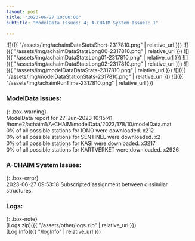 ```yaml
---
layout: post
title: "2023-06-27 10:00:00"
subtitle: "ModelData Issues: 4; A-CHAIM System Issues: 1"

---
```


![]({{ "/assets/img/achaimDataStatsShort-2317810.png" | relative_url }})
![]({{ "/assets/img/achaimDataStatsLong00-2317810.png" | relative_url }})
![]({{ "/assets/img/achaimDataStatsLong01-2317810.png" | relative_url }})
![]({{ "/assets/img/achaimDataStatsLong02-2317810.png" | relative_url }})
![]({{ "/assets/img/modelDataDataStats-2317810.png" | relative_url }})
![]({{ "/assets/img/modelDataStationStats-2317810.png" | relative_url }})
![]({{ "/assets/img/achaimRunTime-2317810.png" | relative_url }})


### ModelData Issues:  
  
{: .box-warning}  
 ModelData report for 27-Jun-2023 10:15:41   
 /home2/achaim1/A-CHAIM/modelData/2023/178/10/modelData.mat   
 0% of all possible stations for IONO were downloaded. x212   
 0% of all possible stations for SENTINEL were downloaded. x2   
 0% of all possible stations for KASI were downloaded. x3217   
 0% of all possible stations for KARTVERKET were downloaded. x2926   
  
### A-CHAIM System Issues:  
  
{: .box-error}  
2023-06-27 09:53:18 Subscripted assignment between dissimilar structures.  

### Logs:  
  
{: .box-note}  
[Logs.zip]({{ "/assets/other/logs.zip" | relative_url }})  
[Log Info]({{ "/logInfo" | relative_url }})  
